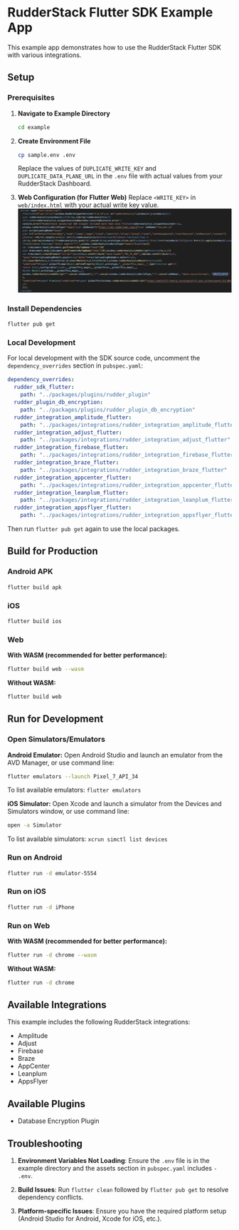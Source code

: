 # RudderStack Flutter SDK Example App

This example app demonstrates how to use the RudderStack Flutter SDK with various integrations.

## Setup

### Prerequisites

1. **Navigate to Example Directory**
   ```bash
   cd example
   ```

2. **Create Environment File**
   ```bash
   cp sample.env .env
   ```
   Replace the values of `DUPLICATE_WRITE_KEY` and `DUPLICATE_DATA_PLANE_URL` in the `.env` file with actual values from your RudderStack Dashboard.

3. **Web Configuration (for Flutter Web)**
   Replace `<WRITE_KEY>` in `web/index.html` with your actual write key value.
   ![alt text](replace-writeKey-in-placeholder.png)

### Install Dependencies

```bash
flutter pub get
```

### Local Development

For local development with the SDK source code, uncomment the `dependency_overrides` section in `pubspec.yaml`:

```yaml
dependency_overrides:
  rudder_sdk_flutter:
    path: "../packages/plugins/rudder_plugin"
  rudder_plugin_db_encryption:
    path: "../packages/plugins/rudder_plugin_db_encryption"
  rudder_integration_amplitude_flutter:
    path: "../packages/integrations/rudder_integration_amplitude_flutter"
  rudder_integration_adjust_flutter:
    path: "../packages/integrations/rudder_integration_adjust_flutter"
  rudder_integration_firebase_flutter:
    path: "../packages/integrations/rudder_integration_firebase_flutter"
  rudder_integration_braze_flutter:
    path: "../packages/integrations/rudder_integration_braze_flutter"
  rudder_integration_appcenter_flutter:
    path: "../packages/integrations/rudder_integration_appcenter_flutter"
  rudder_integration_leanplum_flutter:
    path: "../packages/integrations/rudder_integration_leanplum_flutter"
  rudder_integration_appsflyer_flutter:
    path: "../packages/integrations/rudder_integration_appsflyer_flutter"
```

Then run `flutter pub get` again to use the local packages.

## Build for Production

### Android APK

```bash
flutter build apk
```

### iOS

```bash
flutter build ios
```

### Web

**With WASM (recommended for better performance):**
```bash
flutter build web --wasm
```

**Without WASM:**
```bash
flutter build web
```

## Run for Development

### Open Simulators/Emulators

**Android Emulator:**
Open Android Studio and launch an emulator from the AVD Manager, or use command line:
```bash
flutter emulators --launch Pixel_7_API_34
```
To list available emulators: `flutter emulators`

**iOS Simulator:**
Open Xcode and launch a simulator from the Devices and Simulators window, or use command line:
```bash
open -a Simulator
```
To list available simulators: `xcrun simctl list devices`

### Run on Android

```bash
flutter run -d emulator-5554
```

### Run on iOS

```bash
flutter run -d iPhone
```

### Run on Web

**With WASM (recommended for better performance):**
```bash
flutter run -d chrome --wasm
```

**Without WASM:**
```bash
flutter run -d chrome
```

## Available Integrations

This example includes the following RudderStack integrations:

- Amplitude
- Adjust
- Firebase
- Braze
- AppCenter
- Leanplum
- AppsFlyer

## Available Plugins

- Database Encryption Plugin

## Troubleshooting

1. **Environment Variables Not Loading**: Ensure the `.env` file is in the example directory and the assets section in `pubspec.yaml` includes `- .env`.

2. **Build Issues**: Run `flutter clean` followed by `flutter pub get` to resolve dependency conflicts.

3. **Platform-specific Issues**: Ensure you have the required platform setup (Android Studio for Android, Xcode for iOS, etc.).